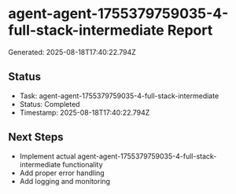 # agent-agent-1755379759035-4-full-stack-intermediate Report

Generated: 2025-08-18T17:40:22.794Z

## Status
- Task: agent-agent-1755379759035-4-full-stack-intermediate
- Status: Completed
- Timestamp: 2025-08-18T17:40:22.794Z

## Next Steps
- Implement actual agent-agent-1755379759035-4-full-stack-intermediate functionality
- Add proper error handling
- Add logging and monitoring
